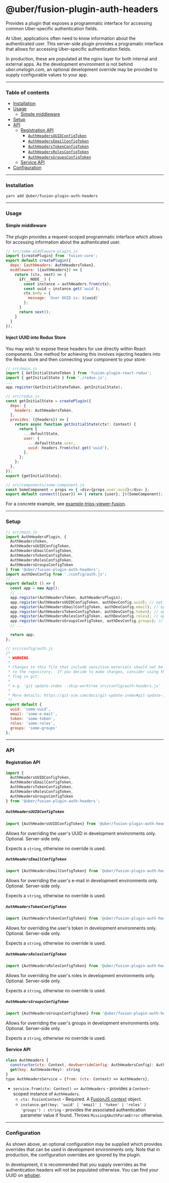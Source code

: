 # @uber/fusion-plugin-auth-headers

Provides a plugin that exposes a programmatic interface for accessing common Uber-specific authentication fields.

At Uber, applications often need to know information about the authenticated user.  This server-side plugin provides a programatic interface that allows for accessing Uber-specific authentication fields.

In production, these are populated at the nginx layer for both internal and external apps.  As the development environment is not behind _uber.onelogin.com_, an optional development override may be provided to supply configurable values to your app.

---

### Table of contents

* [Installation](#installation)
* [Usage](#usage)
  * [Simple middleware](#simple-middleware)
* [Setup](#setup)
* [API](#api)
  * [Registration API](#registration-api)
    * [`AuthHeadersUUIDConfigToken`](#authheadersuuidconfigtoken)
    * [`AuthHeadersEmailConfigToken`](#authheadersemailconfigtoken)
    * [`AuthHeadersTokenConfigToken`](#authheaderstokenconfigtoken)
    * [`AuthHeadersRolesConfigToken`](#authheadersrolesconfigtoken)
    * [`AuthHeadersGroupsConfigToken`](#authheadersgroupsconfigtoken)
  * [Service API](#service-api)
* [Configuration](#configuration)

---

### Installation

```sh
yarn add @uber/fusion-plugin-auth-headers
```

---

### Usage

#### Simple middleware

The plugin provides a request-scoped programmatic interface which allows for accessing information about the authenticated user.

```js
// src/some-middleware-plugin.js
import {createPlugin} from 'fusion-core';
export default createPlugin({
  deps: {authHeaders: AuthHeadersToken},
  middleware: ({authHeaders}) => {
    return (ctx, next) => {
      if(__NODE__) {
        const instance = authHeaders.from(ctx);
        const uuid = instance.get('uuid');
        ctx.body = {
          message: `User UUID is: ${uuid}`
        };
      }
      return next();
    }
  }
});
```

#### Inject UUID into Redux Store

You may wish to expose these headers for use directly within React components.  One method for achieving this involves injecting headers into the Redux store and then connecting your component to your store:

```js
// src/main.js
import { GetInitialStateToken } from 'fusion-plugin-react-redux';
import { getInitialState } from './redux.js';
...
app.register(GetInitialStateToken, getInitialState);

// src/redux.js
const getInitialState = createPlugin({
  deps: {
    headers: AuthHeadersToken,
  },
  provides: ({headers}) => {
    return async function getInitialState(ctx?: Context) {
      return {
        ...defaultState,
        user: {
          ...defaultState.user,
          uuid: headers.from(ctx).get('uuid'),
        },
      };
    };
  },
});
export {getInitialState};

// src/components/some-component.js
const SomeComponent = props => { <div>{props.user.uuid}</div> };
export default connect(({user}) => { return {user}; })(SomeComponent);
```

For a concrete example, see [example-trips-viewer-fusion](https://code.uberinternal.com/diffusion/WEEXAZJ/).

---

### Setup

```js
// src/main.js
import AuthHeadersPlugin, {
  AuthHeadersToken,
  AuthHeadersUUIDConfigToken,
  AuthHeadersEmailConfigToken,
  AuthHeadersTokenConfigToken,
  AuthHeadersRolesConfigToken,
  AuthHeadersGroupsConfigToken
} from '@uber/fusion-plugin-auth-headers';
import authDevConfig from './config/auth.js';
// ...
export default () => {
  const app = new App();
  // ...
  app.register(AuthHeadersToken, AuthHeadersPlugin);
  app.register(AuthHeadersUUIDConfigToken, authDevConfig.uuid); // optional
  app.register(AuthHeadersEmailConfigToken, authDevConfig.email); // optional
  app.register(AuthHeadersTokenConfigToken, authDevConfig.token); // optional
  app.register(AuthHeadersRolesConfigToken, authDevConfig.roles); // optional
  app.register(AuthHeadersGroupsConfigToken, authDevConfig.groups); // optional
  // ...

  return app;
};

// src/config/auth.js
/*
 * WARNING
 *
 * Changes to this file that include sensitive materials should not be committed
 * to the repository.  If you decide to make changes, consider using the 'skip-worktree'
 * flag in git:
 *
 * e.g. 'git update-index --skip-worktree src/config/auth-headers.js'
 *
 * More details: https://git-scm.com/docs/git-update-index#git-update-index---no-skip-worktree
 */
export default {
  uuid: 'some-uuid',
  email: 'some-e-mail',
  token: 'some-token',
  roles: 'some-roles',
  groups: 'some-groups'
};
```

---

### API

#### Registration API

```js
import {
  AuthHeadersUUIDConfigToken,
  AuthHeadersEmailConfigToken,
  AuthHeadersTokenConfigToken,
  AuthHeadersRolesConfigToken,
  AuthHeadersGroupsConfigToken
} from '@uber/fusion-plugin-auth-headers';
```

##### `AuthHeadersUUIDConfigToken`
```js
import {AuthHeadersUUIDConfigToken} from '@uber/fusion-plugin-auth-headers';
```

Allows for overriding the user's UUID in development environments only.  Optional.  Server-side only.

Expects a `string`, otherwise no override is used.

##### `AuthHeadersEmailConfigToken`
```js
import {AuthHeadersEmailConfigToken} from '@uber/fusion-plugin-auth-headers';
```

Allows for overriding the user's e-mail in development environments only.  Optional.  Server-side only.

Expects a `string`, otherwise no override is used.

##### `AuthHeadersTokenConfigToken`
```js
import {AuthHeadersTokenConfigToken} from '@uber/fusion-plugin-auth-headers';
```

Allows for overriding the user's token in development environments only.  Optional.  Server-side only.

Expects a `string`, otherwise no override is used.

##### `AuthHeadersRolesConfigToken`
```js
import {AuthHeadersRolesConfigToken} from '@uber/fusion-plugin-auth-headers';
```

Allows for overriding the user's roles in development environments only.  Optional.  Server-side only.

Expects a `string`, otherwise no override is used.

##### `AuthHeadersGroupsConfigToken`
```js
import {AuthHeadersGroupsConfigToken} from '@uber/fusion-plugin-auth-headers';
```

Allows for overriding the user's groups in development environments only.  Optional.  Server-side only.

Expects a `string`, otherwise no override is used.

#### Service API

```js
class AuthHeaders {
  constructor(ctx: Context, devOverrideConfig: AuthHeadersConfig): AuthHeaders
  get(key: AuthHeaderKey): string
}
type AuthHeadersService = {from: (ctx: Context) => AuthHeaders};
```

* `service.from(ctx: Context) => AuthHeaders` - provides a `Context`-scoped instance of `AuthHeaders`.
  * `ctx: FusionContext` - Required. A [FusionJS context](https://github.com/fusionjs/fusion-core#context) object.
  * `instance.get(key: 'uuid' | 'email' | 'token' | 'roles' | 'groups') : string` - provides the associated authentication parameter value if found.  Throws `MissingXAuthParamError` otherwise.

---

### Configuration

As shown above, an optional configuration may be supplied which provides overrides that can be used in development environments only.  Note that in production, the configuration overrides are ignored by the plugin.

In development, it is recommended that you supply overrides as the authentication headers will not be populated otherwise.  You can find your UUID on [whober](https://whober.uberinternal.com/).
